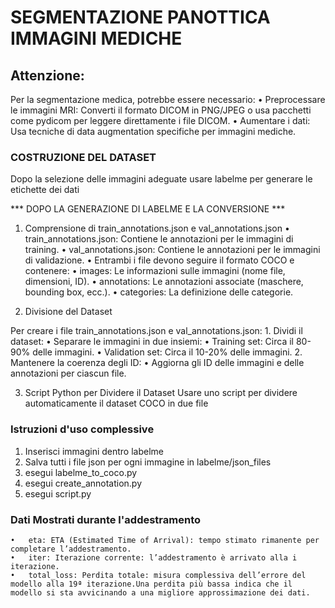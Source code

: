 # SEGMENTAZIONE PANOTTICA IMMAGINI MEDICHE 

## Attenzione:
Per la segmentazione medica, potrebbe essere necessario:
	•	Preprocessare le immagini MRI: Converti il formato DICOM in PNG/JPEG o usa pacchetti come pydicom per leggere direttamente i file DICOM.
	•	Aumentare i dati: Usa tecniche di data augmentation specifiche per immagini mediche.

### COSTRUZIONE DEL DATASET
Dopo la selezione delle immagini adeguate usare labelme per generare le etichette dei dati

*** DOPO LA GENERAZIONE DI LABELME E LA CONVERSIONE ***
1. Comprensione di train_annotations.json e val_annotations.json
	•	train_annotations.json: Contiene le annotazioni per le immagini di training.
	•	val_annotations.json: Contiene le annotazioni per le immagini di validazione.
	•	Entrambi i file devono seguire il formato COCO e contenere:
	•	images: Le informazioni sulle immagini (nome file, dimensioni, ID).
	•	annotations: Le annotazioni associate (maschere, bounding box, ecc.).
	•	categories: La definizione delle categorie.

2. Divisione del Dataset

Per creare i file train_annotations.json e val_annotations.json:
	1.	Dividi il dataset:
	•	Separare le immagini in due insiemi:
	•	Training set: Circa il 80-90% delle immagini.
	•	Validation set: Circa il 10-20% delle immagini.
	2.	Mantenere la coerenza degli ID:
	•	Aggiorna gli ID delle immagini e delle annotazioni per ciascun file.

3. Script Python per Dividere il Dataset
Usare uno script per dividere automaticamente il dataset COCO in due file


### Istruzioni d'uso complessive 
1. Inserisci immagini dentro labelme
2. Salva tutti i file json per ogni immagine in labelme/json_files
3. esegui labelme_to_coco.py
4. esegui create_annotation.py
5. esegui script.py

### Dati Mostrati durante l'addestramento
	•	eta: ETA (Estimated Time of Arrival): tempo stimato rimanente per completare l’addestramento.
	•	iter: Iterazione corrente: l’addestramento è arrivato alla i iterazione.
	•	total_loss: Perdita totale: misura complessiva dell’errore del modello alla 19ª iterazione.Una perdita più bassa indica che il modello si sta avvicinando a una migliore approssimazione dei dati.
